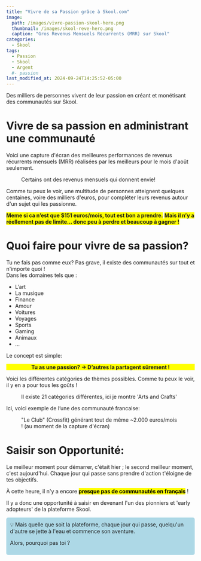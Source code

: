 ```yaml
---
title: "Vivre de sa Passion grâce à Skool.com"
image: 
  path: /images/vivre-passion-skool-hero.png
  thumbnail: /images/skool-reve-hero.png
  caption: "Gros Revenus Mensuels Récurrents (MRR) sur Skool"
categories:
  - Skool
tags:
  - Passion
  - Skool
  - Argent
  #- passion
last_modified_at: 2024-09-24T14:25:52-05:00
---
```

Des milliers de personnes vivent de leur passion en créant et monétisant des communautés sur Skool. 

# Vivre de sa passion en administrant une communauté

Voici une capture d'écran des meilleures performances de revenus récurrents mensuels (MRR) réalisées par les meilleurs pour le mois d'août seulement.

<figure class="align-center">
  <a href="#"><img src="{{ '/skool/images/august-leaderboard-MRR.png' | absolute_url }}" alt=""></a>
  <figcaption>Certains ont des revenus mensuels qui donnent envie!</figcaption>
</figure>

Comme tu peux le voir, une multitude de personnes atteignent quelques centaines, voire des milliers d'euros, pour compléter leurs revenus autour d'un sujet qui les passionne.


**<span style="background-color: yellow">Meme si ca n’est que $151 euros/mois, tout est bon a prendre.</span>**
**<span style="background-color: yellow">Mais il n’y a réellement pas de limite... donc peu à perdre et beaucoup à gagner !</span>**

# Quoi faire pour vivre de sa passion?

Tu ne fais pas comme eux? Pas grave, il existe des communautés sur tout et n'importe quoi !  
Dans les domaines tels que :  
- L’art  
- La musique  
- Finance  
- Amour  
- Voitures  
- Voyages  
- Sports  
- Gaming  
- Animaux  
- …

Le concept est simple:
<p style="text-align: center; background-color: yellow; font-weight: bold;">
Tu as une passion? → D’autres la partagent sûrement !
</p>


Voici les différentes catégories de thèmes possibles. Comme tu peux le voir, il y en a pour tous les goûts !

<figure class="align-center">
  <a href="#"><img src="{{ '/skool/images/Skool-categories.png' | absolute_url }}" alt=""></a>
  <figcaption>Il existe 21 catégories différentes, ici je montre 'Arts and Crafts'</figcaption>
</figure>


Ici, voici exemple de l’une des communauté francaise:  
<figure class="align-center">
  <a href="#"><img src="{{ '/skool/images/Crossfit-Skool-example.png' | absolute_url }}" alt=""></a>
  <figcaption>"Le Club" (Crossfit) générant tout de même ~2.000 euros/mois !  (au moment de la capture d'écran)</figcaption>
</figure>

# Saisir son Opportunité:
Le meilleur moment pour démarrer, c'était hier ; le second meilleur moment, c'est aujourd'hui. Chaque jour qui passe sans prendre d'action t'éloigne de tes objectifs.

À cette heure, il n'y a encore **<mark>presque pas de communautés en français</mark>** ! 

Il y a donc une opportunité à saisir en devenant l'un des pionniers et 'early adopteurs' de la plateforme Skool. 

<div style="background-color: lightblue; padding: 10px; border-radius: 5px;">
💡 Mais quelle que soit la plateforme, chaque jour qui passe, quelqu'un d'autre se jette à l'eau et commence son aventure. 
  
Alors, pourquoi pas toi ?
</div>
